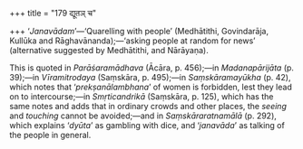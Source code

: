+++
title = "179 द्यूतञ् च"

+++
‘*Janavādam*’—‘Quarelling with people’ (Medhātithi, Govindarāja, Kullūka
and Rāghavānanda);—‘asking people at random for news’ (alternative
suggested by Medhātithi, and Nārāyaṇa).

This is quoted in *Parāśaramādhava* (Ācāra, p. 456);—in *Madanapārijāta*
(p. 39);—in *Vīramitrodaya* (Saṃskāra, p. 495);—in *Saṃskāramayūkha* (p.
42), which notes that ‘*prekṣanālambhana*’ of women is forbidden, lest
they lead on to intercourse;—in *Smṛticandrikā* (Saṃskāra, p. 125),
which has the same notes and adds that in ordinary crowds and other
places, the *seeing* and *touching* cannot be avoided;—and in
*Saṃskāraratnamālā* (p. 292), which explains ‘*dyūta*’ as gambling with
dice, and ‘*janavāda*’ as talking of the people in general.




